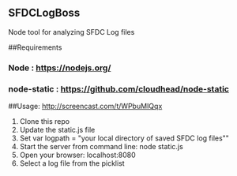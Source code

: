 ## SFDCLogBoss
Node tool for analyzing SFDC Log files

##Requirements
### Node : https://nodejs.org/
### node-static : https://github.com/cloudhead/node-static

##Usage: http://screencast.com/t/WPbuMIQqx
1. Clone this repo
1. Update the static.js file
1. Set var logpath = "your local directory of saved SFDC log files""
1. Start the server from command line: node static.js
1. Open your browser: localhost:8080
1. Select a log file from the picklist


